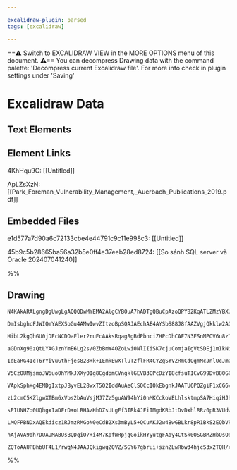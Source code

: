 ```yaml
---

excalidraw-plugin: parsed
tags: [excalidraw]

---
```

==⚠  Switch to EXCALIDRAW VIEW in the MORE OPTIONS menu of this document. ⚠== You can decompress Drawing data with the command palette: 'Decompress current Excalidraw file'. For more info check in plugin settings under 'Saving'


# Excalidraw Data
## Text Elements
## Element Links
4KhHqu9C: [[Untitled]]

ApLZsXzN: [[Park_Foreman_Vulnerability_Management,_Auerbach_Publications_2019.pdf]]

## Embedded Files
e1d577a7d90a6c72133cbe4e44791c9c11e998c3: [[Untitled]]

45b9c5b28665ba56a32b5e0ff4e37eeb28ed8724: [[So sánh SQL server và Oracle 202407041240]]

%%
## Drawing
```compressed-json
N4KAkARALgngDgUwgLgAQQQDwMYEMA2AlgCYBOuA7hADTgQBuCpAzoQPYB2KqATLZMzYBXUtiRoIACyhQ4zZAHoFAc0JRJQgEYA6bGwC2CgF7N6hbEcK4OCtptbErHALRY8RMpWdx8Q1TdIEfARcZgRmBShcZQUebQBWbQAGGjoghH0EDihmbgBtcDBQMBLoeHF0DM0EYmJcTWDUkshGFnYuNAAWflLW1k4AOU4xbgBGeIAOJPiANiSAdgnRnshC

DmIsbghcFJWIQmYAEXSoGu4AMwIwvZItzoBpSQAJAEchAE4AYSbS88J8fAAZVgjQkklw2A0gR+AigpDYAGsEAB1EjqMZ7ZhwxEIYEwUHoQQeGEQeF+SQccK5NDLQqQNhwCFqGBjJJJPbWZQE9l0iCYbjOHjxd7aGYAZneozm4xmQr2LLQzk6706yTFix4M3iYqmE2F3V5WPhSM+bHwbFIWzh1mYjMC2RJmghCOUZPWpvNlok1o4ttw9qgJIoaMk3

HibL2kgQhGU0jDEcNCDOaFler2ruEcAAksRqag8gBdPbnciZHPcDhCAF7N3ESnMPOV6u8zTCdYAUWCmWyecLeyEcDqp2IY3mPHmo2mEx4YsmtOaECIHARWzyeQAqtk1MFiAWCyTzdgkSO0Jd8NdedghFiDIdcFFuMUF/piAAFeFyR900rXhAAeXsEgnGOS4qxyC4rgQFZSidI8MyEdYAFl70hT5rHoUIIPPKDv0gWCXVrZCoEhTsMiyQM0DhIQcO

aGDnXg90zQtLYAGJznYmE6Lg2s/0ZbBmW4OZoLwi0NlIIiSK7cjuComjaIgVtSDEj1mIkNiOOEhTRKYXimVgbgeVoyA/mCDhcEyAA1A5CAaCozzCb8AF86UczF3AqApaPnZpRjpAtClcwon0gWBEC2KoajqWyST6dpuE1PZYsGYYKlGUYJgmToeB4SV3hudZNgkXBRhJA5jmCYcsIvBdbgkABBOAABkAC1mAADSMAYSRMoEQQqKQIShJBMWxJFUW

IdEaRG41cT6rYiVuGthFjes828+k+IEmkEwXTluT2flFR4CYZgSYVZRmCdOgmMcJnlUcJm0CZ3neMd3mndUpjHaacRUr10B9P0A0dejaz+q1yF9O1pL2YMJtDNBw0M0ooxjONEZ20owmTVB4k6eZ4nTMls1zfIi15EtzIQcs0CbfAloQusqQrKt6ZbNtiFI7twLQPteQHIccdGMcJynToxUu5HICXFcJDXV9/QRAB9AAxC0MmsJWLKrSlyE0f5mS

V5CzOUMjsmoJW6uo0hYMkJXXy0Ig8CgdpmCVngklGEVB3OPcDzYI8cfsuTICvG99DvB80GCyAX3fBk8xjyBfwAhxgIQUD8B51Bg80/CGOICTJDQjgMLzXPcIU0GOaLrnpMo0hqLz6vGfBtT2POTi8Jb9ZdP4/SUylmDtPElDJDrh0G6byvFOUpj/ogdTO7zke+621Ah+M/4sipqzWGi09IKcly3IIDzv3WsBfOafySkCkpgrKMKJEIfRomG3kko6

VApkSph+g4EMDgIxtpJByvEL28wxT5Q2IddAuAeClSOCcIOkEbgnkJAATU6PQZgiF1xCG6v8Xq+J+rgkhCID+C4jQ4nGpNVA60IA0KRHiAkTCzSLV5GSFazMpq8gZHpBUDDMaQD2hUKWfIBSakSMLeYcx5j4xuksaBvIhHOBmKdZ6Mx3hiiSOLHRnR4jHR+iaeeEMbTQwdHsfOYMzHekhkDGGvI4b0LFKMOIhNeSo1jBRXGIimFJgwTdToISiaZh

zL2cmC5KZlgwXTBm6xVos2bAuVsjMJ7Zz5guAW94hYi0nMKCckoVELhlsktmpSA7HiqiHJhUQoDXi2IgdYaxlBEOCDTSooxiDxHmPMXA8xiDvCSLgGY2AxyjDFGKbA1ROgIBCfMSU2B3jYDSggF6ExsBihJMwdy+QL7QWviUW+YB75FF5KFfqr934xX/nFNAJTeh3OSsAioMwpSyniOGPKvI1iwK2LgbZNxkEVVQdhdBWw1AzAAFKYBVmKeg7SSF

sPIUNHZo0UQhgxIaDFrD+oLRHAzHhDZsULgEf3IRk4JFiIMgdKRbJtDvDxhlRRz0pR3VUdwF6Mj8adDmMMiceN5gmIQG3dALE2SSt2C2HuxAxXQAcZYwMsMsUPPcQkSM0YfHxgkdjDBs53oGgXPBEmkTiylmpnE1mCSmYktpta9m6SpI9jJv2QcuSMHC3HJOd5cw+U/NKWsWWqB4m8kPNUw+4KcX3kaRIZpjgOBtOLNvTpEBDGaBWfETQx0NFZtw

LMQFPBNDxAQEkdicz1RJmzRMGoN0eCdB2Xs3mByL5+QCuAKJ2w4BwGBLkr8pR1BkS2EQbVPQGCEAQBQAAQrK+VS8O4/AgFeUgAYsynH0MCGac7RgIB3Tuxdy7V3rpndxDm8rAZKoPSII9GQVbELxfNDhhLChLuveRNdGRN20NVbwMdh733rq/SwuaEgCVXpXQBjIAAlZaFJeEML/W+7IH79BrwHsI5Gr6IPIfXWrbIKtzL/CEZ40o/6cO3s4FAQE

hAjAVA9oh7DUAUMABUsBQDqiO7+i4M7KpfWRpjgGoikHYyutgFAoy4CtSk0OSGBMZHbOsOqonxMhAwdsZT4Gb36CU/CCgzHyhbFrIu3Z8IARtW4OqMUT15hJGGZ7SZsxlRjpM2afAmCBSZXmKKRZz1DGyk6JOANkAjBsAMP23oBBqIGW0IsGYEx1QBQY1pmDjMkkSCM2O10JBqO0fiphrLxBgQIDgGGTLpASCITYBsBT9Qdw1LKyQMVj8p1mjU6Q

ZQToAAUPBhbUF4L1/rwqN4JAAJQkigwgZQVZ/SGY67gbrui+sznZLwRbw34hjcS3x2TQH/xwBdpwRsDrfgWomwVcribwuQB3rZDBsk9jYCICVqetSzKZBko3WpwgoBLgqLJLbpQ7AACsEDYByICMycBKvVbMrd+rL6IQu0YMx0L+ArtP3xekMHcUHvXigAYfTz8Q3HdKOGsF1VSehHY9j5HqPynttOfwCAJlwiPmco5IAA==
```
%%
